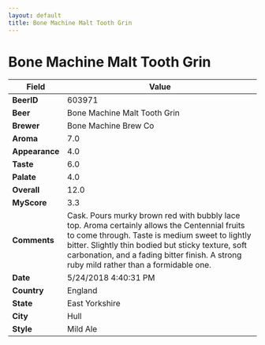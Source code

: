 ```yaml
---
layout: default
title: Bone Machine Malt Tooth Grin
---
```


# Bone Machine Malt Tooth Grin

| Field         | Value     |
|---------------|-----------|
| **BeerID** | 603971 |
| **Beer** | Bone Machine Malt Tooth Grin |
| **Brewer** | Bone Machine Brew Co |
| **Aroma** | 7.0 |
| **Appearance** | 4.0 |
| **Taste** | 6.0 |
| **Palate** | 4.0 |
| **Overall** | 12.0 |
| **MyScore** | 3.3 |
| **Comments** | Cask. Pours murky brown red with bubbly lace top. Aroma certainly allows the Centennial fruits to come through. Taste is medium sweet to lightly bitter. Slightly thin bodied but sticky texture, soft carbonation, and a fading bitter finish. A strong ruby mild rather than a formidable one. |
| **Date** | 5/24/2018 4:40:31 PM |
| **Country** | England |
| **State** | East Yorkshire |
| **City** | Hull |
| **Style** | Mild Ale |
